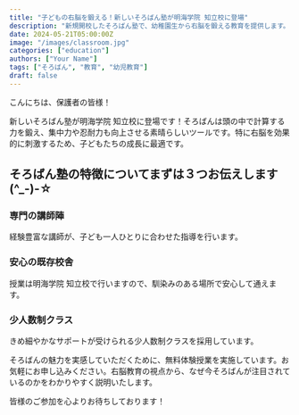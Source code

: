 ```yaml
---
title: "子どもの右脳を鍛える！新しいそろばん塾が明海学院 知立校に登場"
description: "新規開校したそろばん塾で、幼稚園生から右脳を鍛える教育を提供します。"
date: 2024-05-21T05:00:00Z
image: "/images/classroom.jpg"
categories: ["education"]
authors: ["Your Name"]
tags: ["そろばん", "教育", "幼児教育"]
draft: false
---
```


こんにちは、保護者の皆様！

新しいそろばん塾が明海学院 知立校に登場です！そろばんは頭の中で計算する力を鍛え、集中力や忍耐力も向上させる素晴らしいツールです。特に右脳を効果的に刺激するため、子どもたちの成長に最適です。

## そろばん塾の特徴についてまずは３つお伝えします(^_-)-☆

### 専門の講師陣
経験豊富な講師が、子ども一人ひとりに合わせた指導を行います。

### 安心の既存校舎
授業は明海学院 知立校で行いますので、馴染みのある場所で安心して通えます。

### 少人数制クラス
きめ細やかなサポートが受けられる少人数制クラスを採用しています。

そろばんの魅力を実感していただくために、無料体験授業を実施しています。お気軽にお申し込みください。右脳教育の視点から、なぜ今そろばんが注目されているのかをわかりやすく説明いたします。

皆様のご参加を心よりお待ちしております！


